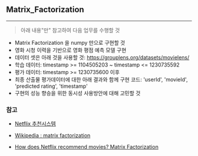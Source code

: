## Matrix_Factorization
---------------------------
>아래 내용"만" 참고하여 다음 업무를 수행할 것
  - Matrix Factorization 을 numpy 만으로 구현할 것
  - 영화 시청 이력을 기반으로 영화 평점 예측 모델 구현
  - 데이터 셋은 아래 것을 사용할 것: https://grouplens.org/datasets/movielens/
  - 학습 데이터:  timestamp >= 1104505203 ~ timestamp <= 1230735592
  - 평가 데이터: timestamp >= 1230735600 이후
  - 최종 산출물 평가데이터에 대한 아래 결과와 함께 구현 코드: 'userId', 'movieId', 'predicted rating', 'timestamp'
  - 구현의 성능 향승을 위한 동시성 사용방안에 대해 고민할 것

### 참고
* [Netflix 추천시스템](https://datajobs.com/data-science-repo/Recommender-Systems-[Netflix].pdf?fbclid=IwAR1Ff0kNw5Q8FcAlseaifAa6FQ4e4CynoKEFW4yMWrSCDdnJhLGEEv2vtKc)

* [Wikipedia : matrix factorization](https://en.wikipedia.org/wiki/Matrix_factorization_(recommender_systems)#:~:text=Matrix%20factorization%20is%20a%20class,two%20lower%20dimensionality%20rectangular%20matrices.)

* [How does Netflix recommend movies? Matrix Factorization](https://www.youtube.com/watch?v=ZspR5PZemcs&feature=youtu.be&fbclid=IwAR1s02b72t_kUUXKRmvcJZMjEwAXlHhrTdVKMJr8svuyTXSgOI17hrb8_rE)
